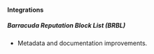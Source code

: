 
#### Integrations

##### Barracuda Reputation Block List (BRBL)

- Metadata and documentation improvements.
